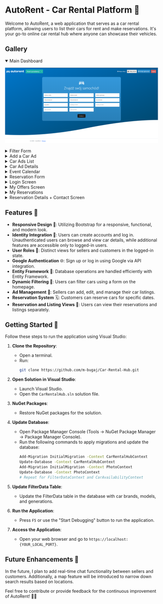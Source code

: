 # AutoRent - Car Rental Platform 🚗

Welcome to AutoRent, a web application that serves as a car rental platform, allowing users to list their cars for rent and make reservations. It's your go-to online car rental hub where anyone can showcase their vehicles.

## Gallery

<details open>
  <summary>Main Dashboard</summary>
  
  ![Main Dashboard](Gallery/main_dashboard.png)
</details>

<details>
  <summary>Filter Form</summary>
  
  ![Filter Form](Gallery/filter_form.png)
</details>

<details>
  <summary>Add a Car Ad</summary>
  
  ![Add a Car Ad - Main View](Gallery/dodajogl.png)
</details>

<details>
  <summary>Car Ads List</summary>
  
  ![Car Ads List](Gallery/ogloszenia.png)
</details>

<details>
  <summary>Car Ad Details</summary>
  
  ![Car Ad Details](Gallery/ogloszenie.png)
</details>

<details>
  <summary>Event Calendar</summary>
  
  ![Event Calendar](Gallery/kalendarz.png)
</details>

<details>
  <summary>Reservation Form</summary>
  
  ![Reservation Form](Gallery/rezerwacja.png)
</details>

<details>
  <summary>Login Screen</summary>
  
  ![Login Screen](Gallery/login.png)
</details>

<details>
  <summary>My Offers Screen</summary>
  
  ![My Offers Screen](Gallery/myoffers.png)
</details>

<details>
  <summary>My Reservations</summary>
  
  ![My Reservations](Gallery/moje_rezerwacje.png)
</details>

<details>
  <summary>Reservation Details + Contact Screen</summary>
  
  ![Reservation Details + Contact Screen](Gallery/detalerezerwacjiseller.png)
</details>


## Features 🌟

- **Responsive Design** 📱: Utilizing Bootstrap for a responsive, functional, and modern look.
- **Identity Integration** 🔐: Users can create accounts and log in. Unauthenticated users can browse and view car details, while additional features are accessible only to logged-in users.
- **User Roles** 👤: Distinct views for sellers and customers in the logged-in state.
- **Google Authentication** 🌐: Sign up or log in using Google via API integration.
- **Entity Framework** 🔄: Database operations are handled efficiently with Entity Framework.
- **Dynamic Filtering** 🎯: Users can filter cars using a form on the homepage.
- **Ad Management** 📝: Sellers can add, edit, and manage their car listings.
- **Reservation System** 🗓️: Customers can reserve cars for specific dates.
- **Reservation and Listing Views** 👀: Users can view their reservations and listings separately.

## Getting Started 🚀

Follow these steps to run the application using Visual Studio:

1. **Clone the Repository**:
   - Open a terminal.
   - Run:
     ```bash
     git clone https://github.com/m-bugaj/Car-Rental-Hub.git
     ```

2. **Open Solution in Visual Studio**:
   - Launch Visual Studio.
   - Open the `CarRentalHub.sln` solution file.

3. **NuGet Packages**:
   - Restore NuGet packages for the solution.

4. **Update Database**:
   - Open Package Manager Console (Tools -> NuGet Package Manager -> Package Manager Console).
   - Run the following commands to apply migrations and update the database:
     ```bash
     Add-Migration InitialMigration -Context CarRentalHubContext
     Update-Database -Context CarRentalHubContext
     Add-Migration InitialMigration -Context PhotoContext
     Update-Database -Context PhotoContext
     # Repeat for FilterDataContext and CarAvailabilityContext
     ```

5. **Update FilterData Table**:
   - Update the FilterData table in the database with car brands, models, and generations.

6. **Run the Application**:
   - Press `F5` or use the "Start Debugging" button to run the application.

7. **Access the Application**:
   - Open your web browser and go to `https://localhost:{YOUR_LOCAL_PORT}`.

## Future Enhancements 🚀

In the future, I plan to add real-time chat functionality between sellers and customers. Additionally, a map feature will be introduced to narrow down search results based on locations.

Feel free to contribute or provide feedback for the continuous improvement of AutoRent! 🚗✨
